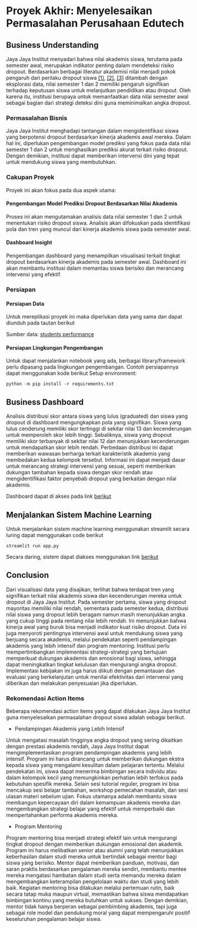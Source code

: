 # Proyek Akhir: Menyelesaikan Permasalahan Perusahaan Edutech

## Business Understanding
Jaya Jaya Institut menyadari bahwa nilai akademis siswa, terutama pada semester awal, merupakan indikator penting dalam mendeteksi risiko dropout. Berdasarkan berbagai literatur akademisi nilai menjadi pokok pengaruh dari perilaku dropout siswa [[1]](https://www.tandfonline.com/doi/pdf/10.1080/00220671.1997.10544591), [[2]](https://www.researchgate.net/profile/Azkananda-Widiasani/publication/310773130_Handbook_of_Student_Engagement/links/5836a0dd08aed45931c772b7/Handbook-of-Student-Engagement.pdf#page=502), [[3]](https://onlinelibrary.wiley.com/doi/pdf/10.1002/pits.10046) ditambah dengan eksplorasi data, nilai semester 1 dan 2 memiliki pengaruh signifikan terhadap keputusan siswa untuk melanjutkan pendidikan atau dropout. Oleh karena itu, institusi berupaya untuk memanfaatkan data nilai semester awal sebagai bagian dari strategi deteksi dini guna meminimalkan angka dropout.

### Permasalahan Bisnis
Jaya Jaya Institut menghadapi tantangan dalam mengidentifikasi siswa yang berpotensi dropout berdasarkan kinerja akademis awal mereka. Dalam hal ini, diperlukan pengembangan model prediksi yang fokus pada data nilai semester 1 dan 2 untuk menghasilkan prediksi akurat terkait risiko dropout. Dengan demikian, institusi dapat memberikan intervensi dini yang tepat untuk mendukung siswa yang membutuhkan.

### Cakupan Proyek

Proyek ini akan fokus pada dua aspek utama:

#### Pengembangan Model Prediksi Dropout Berdasarkan Nilai Akademis
Proses ini akan mengutamakan analisis data nilai semester 1 dan 2 untuk menentukan risiko dropout siswa. Analisis akan difokuskan pada identifikasi pola dan tren yang muncul dari kinerja akademis siswa pada semester awal.
#### Dashboard Insight
Pengembangan dashboard yang menampilkan visualisasi terkait tingkat dropout berdasarkan kinerja akademis pada semester awal. Dashboard ini akan membantu institusi dalam memantau siswa berisiko dan merancang intervensi yang efektif.

### Persiapan
#### Persiapan Data
Untuk mereplikasi proyek ini maka diperlukan data yang sama dan dapat diunduh pada tautan berikut

Sumber data: [students performance](https://github.com/dicodingacademy/dicoding_dataset/tree/main/students_performance)
#### Persiapan Lingkungan Pengembangan
Untuk dapat menjalankan notebook yang ada, berbagai library/framework perlu dipasang pada lingkungan pengembangan. Contoh persiapannya dapat menggunakan kode berikut
Setup environment:
```
python -m pip install -r requirements.txt
```

## Business Dashboard

Analisis distribusi skor antara siswa yang lulus (graduated) dan siswa yang dropout di dashboard mengungkapkan pola yang signifikan. Siswa yang lulus cenderung memiliki skor tertinggi di sekitar nilai 13 dan kecenderungan untuk memperoleh skor lebih tinggi. Sebaliknya, siswa yang dropout memiliki skor terbanyak di sekitar nilai 12 dan menunjukkan kecenderungan untuk mendapatkan skor lebih rendah. Perbedaan distribusi ini dapat memberikan wawasan berharga terkait karakteristik akademis yang membedakan kedua kelompok tersebut. Informasi ini dapat menjadi dasar untuk merancang strategi intervensi yang sesuai, seperti memberikan dukungan tambahan kepada siswa dengan skor rendah atau mengidentifikasi faktor penyebab dropout yang berkaitan dengan nilai akademis. 

Dashboard dapat di akses pada link [berikut](https://lookerstudio.google.com/reporting/a2fbdbd2-c034-42b3-97ef-0ce93b52160f)

## Menjalankan Sistem Machine Learning
Untuk menjalankan sistem machine learning menggunakan streamlit secara luring dapat menggunakan code berikut

```
streamlit run app.py
```
Secara daring, sistem dapat diakses menggunakan link [berikut](https://drakeequehours-a590-proyek-akhir-app-ost14q.streamlit.app/)

## Conclusion
Dari visualisasi data yang disajikan, terlihat bahwa terdapat tren yang signifikan terkait nilai akademis siswa dan kecenderungan mereka untuk dropout di Jaya Jaya Institut. Pada semester pertama, siswa yang dropout mayoritas memiliki nilai rendah, sementara pada semester kedua, distribusi nilai siswa yang dropout lebih beragam namun masih menunjukkan angka yang cukup tinggi pada rentang nilai lebih rendah. Ini menunjukkan bahwa kinerja awal yang buruk bisa menjadi indikator kuat risiko dropout. Data ini juga menyoroti pentingnya intervensi awal untuk mendukung siswa yang berjuang secara akademis, melalui pendekatan seperti pendampingan akademis yang lebih intensif dan program mentoring. Institusi perlu mempertimbangkan implementasi strategi-strategi yang bertujuan memperkuat dukungan akademis dan emosional bagi siswa, sehingga dapat meningkatkan tingkat kelulusan dan mengurangi angka dropout. Implementasi kebijakan ini juga harus diikuti dengan pemantauan dan evaluasi yang berkelanjutan untuk menilai efektivitas dari intervensi yang diberikan dan melakukan penyesuaian jika diperlukan.

### Rekomendasi Action Items
Beberapa rekomendasi action items yang dapat dilakukan Jaya Jaya Institut guna menyelesaikan permasalahan dropout siswa adalah sebagai berikut.

- Pendampingan Akademis yang Lebih Intensif

Untuk mengatasi masalah tingginya angka dropout yang sering dikaitkan dengan prestasi akademis rendah, Jaya Jaya Institut dapat mengimplementasikan program pendampingan akademis yang lebih intensif. Program ini harus dirancang untuk memberikan dukungan ekstra kepada siswa yang mengalami kesulitan dalam pelajaran tertentu. Melalui pendekatan ini, siswa dapat menerima bimbingan secara individu atau dalam kelompok kecil yang memungkinkan perhatian lebih terfokus pada kebutuhan spesifik mereka. Selain sesi tutorial reguler, program ini bisa mencakup sesi belajar tambahan, workshop pemecahan masalah, dan sesi ulasan materi sebelum ujian. Fokus utamanya adalah membantu siswa membangun kepercayaan diri dalam kemampuan akademis mereka dan mengembangkan strategi belajar yang efektif untuk memperbaiki dan mempertahankan performa akademis mereka.

- Program Mentoring

Program mentoring bisa menjadi strategi efektif lain untuk mengurangi tingkat dropout dengan memberikan dukungan emosional dan akademik. Program ini harus melibatkan senior atau alumni yang telah menunjukkan keberhasilan dalam studi mereka untuk bertindak sebagai mentor bagi siswa yang berisiko. Mentor dapat memberikan panduan, motivasi, dan saran praktis berdasarkan pengalaman mereka sendiri, membantu mentee mereka mengatasi hambatan dalam studi serta memandu mereka dalam mengembangkan keterampilan pengelolaan waktu dan studi yang lebih baik. Kegiatan mentoring bisa dilakukan melalui pertemuan rutin, baik secara tatap muka maupun virtual, memastikan bahwa siswa mendapatkan bimbingan kontinu yang mereka butuhkan untuk sukses. Dengan demikian, mentor tidak hanya berperan sebagai pembimbing akademis, tapi juga sebagai role model dan pendukung moral yang dapat mempengaruhi positif keseluruhan pengalaman belajar siswa.

